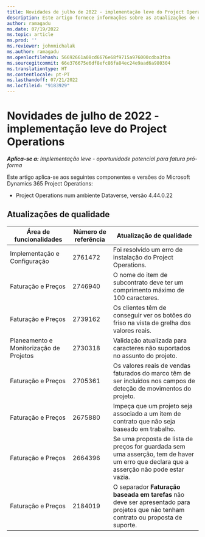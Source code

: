 ```yaml
---
title: Novidades de julho de 2022 - implementação leve do Project Operations
description: Este artigo fornece informações sobre as atualizações de qualidade que estão disponíveis na versão de julho de 2022 da implementação lite do Microsoft Dynamics 365 Project Operations.
author: ramagadu
ms.date: 07/19/2022
ms.topic: article
ms.prod: ''
ms.reviewer: johnmichalak
ms.author: ramagadu
ms.openlocfilehash: 56692661a08cd6676e68f9715a976000cdba3fba
ms.sourcegitcommit: 66e376675e6df8efc86fa84ec24e9aad6a980304
ms.translationtype: HT
ms.contentlocale: pt-PT
ms.lasthandoff: 07/21/2022
ms.locfileid: "9183929"
---
```

# <a name="whats-new-july-2022---project-operations-lite-deployment"></a>Novidades de julho de 2022 - implementação leve do Project Operations

_**Aplica-se a:** Implementação leve - oportunidade potencial para fatura pró-forma_

Este artigo aplica-se aos seguintes componentes e versões do Microsoft Dynamics 365 Project Operations:

- Project Operations num ambiente Dataverse, versão 4.44.0.22

## <a name="quality-updates"></a>Atualizações de qualidade

| Área de funcionalidades | Número de referência | Atualização de qualidade |
| --- | --- | --- |
| Implementação e Configuração | 2761472 | Foi resolvido um erro de instalação do Project Operations. |
| Faturação e Preços | 2746940 | O nome do item de subcontrato deve ter um comprimento máximo de 100 caracteres. |
| Faturação e Preços | 2739162 | Os clientes têm de conseguir ver os botões do friso na vista de grelha dos valores reais. |
| Planeamento e Monitorização de Projetos | 2730318 | Validação atualizada para caracteres não suportados no assunto do projeto. |
| Faturação e Preços | 2705361 | Os valores reais de vendas faturados do marco têm de ser incluídos nos campos de deteção de movimentos do projeto. |
| Faturação e Preços | 2675880 | Impeça que um projeto seja associado a um item de contrato que não seja baseado em trabalho. |
| Faturação e Preços | 2664396 | Se uma proposta de lista de preços for guardada sem uma asserção, tem de haver um erro que declara que a asserção não pode estar vazia. |
| Faturação e Preços | 2184019 | O separador **Faturação baseada em tarefas** não deve ser apresentado para projetos que não tenham contrato ou proposta de suporte. |
